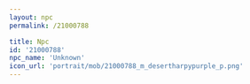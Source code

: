 ```yaml
---
layout: npc
permalink: /21000788

title: Npc
id: '21000788'
npc_name: 'Unknown'
icon_url: 'portrait/mob/21000788_m_desertharpypurple_p.png'
---
```


